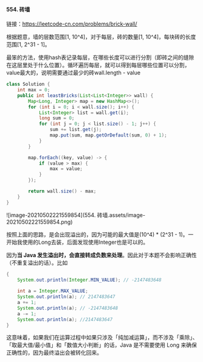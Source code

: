 #### 554. 砖墙

链接：https://leetcode-cn.com/problems/brick-wall/

根据题意，墙的层数范围[1, 10^4]，对于每层，砖的数量[1, 10^4]，每块砖的长度范围[1, 2^31 - 1]。

最笨的方法，使用hash表记录每层，在哪些长度可以进行分割（即砖之间的缝隙在这层里处于什么位置）。循环遍历每层，就可以得到每层哪些位置可以分割，value最大的，说明需要通过最少的砖wall.length - value

```java
class Solution {
    int max = 0;
    public int leastBricks(List<List<Integer>> wall) {
        Map<Long, Integer> map = new HashMap<>();
        for (int i = 0; i < wall.size(); i++) {
            List<Integer> list = wall.get(i);
            long sum = 0;
            for (int j = 0; j < list.size() - 1; j++) {
                sum += list.get(j);
                map.put(sum, map.getOrDefault(sum, 0) + 1);
            }
        }

        map.forEach((key, value) -> {
            if (value > max) {
                max = value;
            }
        });

        return wall.size() - max;
    }
}
```

![image-20210502221559854](554. 砖墙.assets/image-20210502221559854.png)

按照上面的思路，是会出现溢出的，因为可能的最大值是(10^4) * (2^31 - 1)。一开始我使用的Long去装，后面发现使用Integer也是可以的。

因为**当 Java 发生溢出时，会直接转成负数来处理**。因此对于本题不会影响正确性（不重复溢出的话）。比如

```java
{
    System.out.println(Integer.MIN_VALUE); // -2147483648
    
    int a = Integer.MAX_VALUE;
    System.out.println(a); // 2147483647
    a += 1;
    System.out.println(a); // -2147483648
    a -= 1;
    System.out.println(a); //2147483647
}

```

这意味着，如果我们在运算过程中如果只涉及「纯加减运算」，而不涉及「乘除」、「取最大值/最小值」和「数值大小判断」的话，Java 是不需要使用 Long 来确保正确性的，因为最终溢出会被转化回来。
